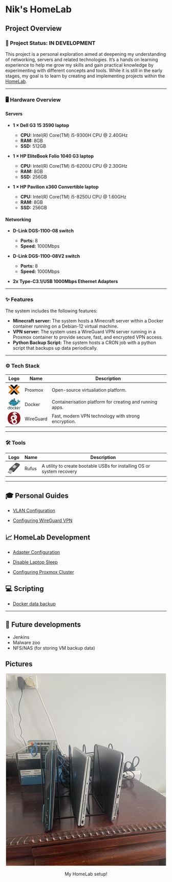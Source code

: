 # Nik's HomeLab

## Project Overview

### 🚀 Project Status: **IN DEVELOPMENT**

This project is a personal exploration aimed at deepening my understanding of networking, servers and related technologies. It’s a hands on learning experience to help me grow my skills and gain practical knowledge by experimenting with different concepts and tools. While it is still in the early stages, my goal is to learn by creating and implementing projects within the [HomeLab](https://en.wikipedia.org/wiki/Home_server).

---

### 🖥️ Hardware Overview

#### Servers

- **1 × Dell G3 15 3590 laptop**

  - **CPU:** Intel(R) Core(TM) i5-9300H CPU @ 2.40GHz
  - **RAM:** 8GB
  - **SSD:** 512GB

- **1 × HP EliteBook Folio 1040 G3 laptop**

  - **CPU:** Intel(R) Core(TM) i5-6200U CPU @ 2.30GHz
  - **RAM:** 8GB
  - **SSD:** 256GB

- **1 × HP Pavilion x360 Convertible laptop**
  - **CPU:** Intel(R) Core(TM) i5-8250U CPU @ 1.60GHz
  - **RAM:** 8GB
  - **SSD:** 256GB

#### Networking

- **D-Link DGS-1100-08 switch**

  - **Ports:** 8
  - **Speed:** 1000Mbps

- **D-Link DGS-1100-08V2 switch**

  - **Ports:** 8
  - **Speed:** 1000Mbps

- **2x Type-C3.1/USB 1000Mbps Ethernet Adapters**

---

### ✨ Features

The system includes the following features:

- **Minecraft server:** The system hosts a Minecraft server within a Docker container running on a Debian-12 virtual machine.
- **VPN server:** The system uses a WireGuard VPN server running in a Proxmox container to provide secure, fast, and encrypted VPN access.
- **Python Backup Script:** The system hosts a CRON job with a python script that backups up data periodically.

---

### ⚙️ Tech Stack

| Logo                                                                    | Name      | Description                                              |
| ----------------------------------------------------------------------- | --------- | -------------------------------------------------------- |
| <img src="Images/proxmox_logo.png" alt="Proxmox Logo" width="40" />     | Proxmox   | Open-source virtualiation platform.                      |
| <img src="Images/docker_logo.png" alt="Docker Logo" width="40" />       | Docker    | Containerisation platform for creating and running apps. |
| <img src="Images/wireguard_logo.png" alt="WireGuard Logo" width="40" /> | WireGuard | Fast, modern VPN technology with strong encryption.      |

---

### 🛠️ Tools

| Logo                                                            | Name  | Description                                                            |
| --------------------------------------------------------------- | ----- | ---------------------------------------------------------------------- |
| <img src="Images/rufus_logo.png" alt="Rufus Logo" width="40" /> | Rufus | A utility to create bootable USBs for installing OS or system recovery |

---

## 🎓 Personal Guides

- [VLAN Configuration](./Documents/Guides/VLAN_Config.md)

- [Configuring WireGuard VPN](./Documents/Guides/Wireguard_Config.md)

## 📈 HomeLab Development

- [Adapter Configuration](./Documents/HomeLab/Eth-USB_Config.md)

- [Disable Laptop Sleep](./Documents/HomeLab/Laptop_Sleep.md)

  <!---
  TODO
  --->

- [Configuring Proxmox Cluster](./Documents/HomeLab/CondfiguringCluster.md)

## 💻 Scripting

- [Docker data backup](./Documents/Scripting/Backup_Script.md)

---

## 🚀 Future developments

- Jenkins
- Malware zoo
- NFS/NAS (for storing VM backup data)

## Pictures

<div align="center">
  <img src="Images/Homelab_pic.jpg" alt="HomeLab" width="500" height="600" />
  <p>My HomeLab setup!</p>
</div>
